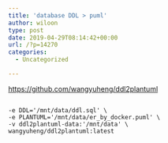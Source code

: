 ```yaml
---
title: 'database DDL > puml'
author: wiloon
type: post
date: 2019-04-29T08:14:42+00:00
url: /?p=14270
categories:
  - Uncategorized

---
```

https://github.com/wangyuheng/ddl2plantuml

```bashjava -jar ~/apps/ddl2plantuml.jar foo.sql er.puml
```

```bashdocker run \
-e DDL='/mnt/data/ddl.sql' \
-e PLANTUML='/mnt/data/er_by_docker.puml' \
-v ddl2plantuml-data:'/mnt/data' \
wangyuheng/ddl2plantuml:latest
```